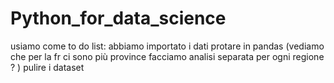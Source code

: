 # Python_for_data_science

usiamo come to do list: 
abbiamo importato i dati
protare in pandas (vediamo che per la fr ci sono più province facciamo analisi separata per ogni regione ? )
pulire i dataset 


